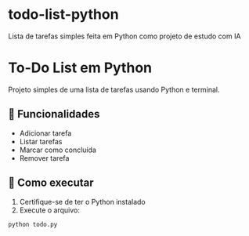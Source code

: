 # todo-list-python
Lista de tarefas simples feita em Python como projeto de estudo com IA
# To-Do List em Python

Projeto simples de uma lista de tarefas usando Python e terminal.

## 🧠 Funcionalidades

- Adicionar tarefa
- Listar tarefas
- Marcar como concluída
- Remover tarefa

## 🚀 Como executar

1. Certifique-se de ter o Python instalado
2. Execute o arquivo:

```bash
python todo.py
